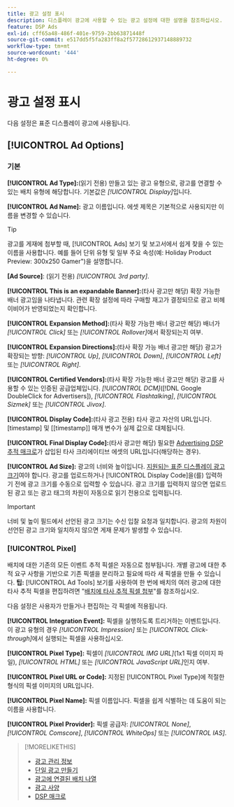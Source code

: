 ```yaml
---
title: 광고 설정 표시
description: 디스플레이 광고에 사용할 수 있는 광고 설정에 대한 설명을 참조하십시오.
feature: DSP Ads
exl-id: cff65a48-486f-401e-9759-2bb63871448f
source-git-commit: e517dd5f5fa283ff8a2f57728612937148889732
workflow-type: tm+mt
source-wordcount: '444'
ht-degree: 0%

---
```


# 광고 설정 표시

다음 설정은 표준 디스플레이 광고에 사용됩니다.

## [!UICONTROL Ad Options]

### 기본

**[!UICONTROL Ad Type]:**(읽기 전용) 만들고 있는 광고 유형으로, 광고를 연결할 수 있는 배치 유형에 해당합니다. 기본값은 *[!UICONTROL Display]*&#x200B;입니다.

**[!UICONTROL Ad Name]:** 광고 이름입니다. 에셋 제목은 기본적으로 사용되지만 이름을 변경할 수 있습니다.

>[!TIP]
>
> 광고를 게재에 첨부할 때, [!UICONTROL Ads] 보기 및 보고서에서 쉽게 찾을 수 있는 이름을 사용합니다. 예를 들어 단위 유형 및 일부 주요 속성(예: Holiday Product Preview: 300x250 Gamer&quot;)을 설명합니다.

**\[Ad Source\]**: (읽기 전용) *[!UICONTROL 3rd party]*.

**[!UICONTROL This is an expandable Banner]:**(타사 광고만 해당) 확장 가능한 배너 광고임을 나타냅니다. 관련 확장 설정에 따라 구매할 재고가 결정되므로 광고 비헤이비어가 반영되었는지 확인합니다.

**[!UICONTROL Expansion Method]:**(타사 확장 가능한 배너 광고만 해당) 배너가 *[!UICONTROL Click]* 또는 *[!UICONTROL Rollover]*&#x200B;에서 확장되는지 여부.

**[!UICONTROL Expansion Directions]:**(타사 확장 가능 배너 광고만 해당) 광고가 확장되는 방향: *[!UICONTROL Up]*, *[!UICONTROL Down]*, *[!UICONTROL Left]* 또는 *[!UICONTROL Right]*.

**[!UICONTROL Certified Vendors]:**(타사 확장 가능한 배너 광고만 해당) 광고를 사용할 수 있는 인증된 공급업체입니다. *[!UICONTROL DCM]*([!DNL Google DoubleClick for Advertisers]), *[!UICONTROL Flashtalking]*, *[!UICONTROL Sizmek]* 또는 *[!UICONTROL Jivox]*.

**[!UICONTROL Display Code]:**(타사 광고 전용) 타사 광고 자산의 URL입니다. [timestamp] 및 [[timestamp]] 매개 변수가 실제 값으로 대체됩니다.

**[!UICONTROL Final Display Code]:**(타사 광고만 해당) 필요한 [Advertising DSP 추적 매크로](/help/dsp/campaign-management/macros.md)가 삽입된 타사 크리에이티브 에셋의 URL입니다(해당하는 경우).

**[!UICONTROL Ad Size]:** 광고의 너비와 높이입니다. [지원되는 표준 디스플레이 광고 크기](ad-specs.md)여야 합니다. 광고를 업로드하거나 [!UICONTROL Display Code]을(를) 입력하기 전에 광고 크기를 수동으로 입력할 수 있습니다. 광고 크기를 입력하지 않으면 업로드된 광고 또는 광고 태그의 차원이 자동으로 읽기 전용으로 입력됩니다.

>[!IMPORTANT]
>
> 너비 및 높이 필드에서 선언된 광고 크기는 수신 입찰 요청과 일치합니다. 광고의 차원이 선언된 광고 크기와 일치하지 않으면 게재 문제가 발생할 수 있습니다.

### [!UICONTROL Pixel]

배치에 대한 기존의 모든 이벤트 추적 픽셀은 자동으로 첨부됩니다. 개별 광고에 대한 추적 요구 사항을 기반으로 기존 픽셀을 분리하고 필요에 따라 새 픽셀을 만들 수 있습니다. **팁:** [!UICONTROL Ad Tools] 보기를 사용하여 한 번에 배치의 여러 광고에 대한 타사 추적 픽셀을 편집하려면 &quot;[배치에 타사 추적 픽셀 첨부](/help/dsp/campaign-management/ads/ad-attach-to-placement.md#attach-pixels-ads)&quot;를 참조하십시오.

다음 설정은 사용자가 만들거나 편집하는 각 픽셀에 적용됩니다.

**[!UICONTROL Integration Event]:** 픽셀을 실행하도록 트리거하는 이벤트입니다. 이 광고 유형의 경우 *[!UICONTROL Impression]* 또는 *[!UICONTROL Click-through]*&#x200B;에서 실행되는 픽셀을 사용하십시오.

**[!UICONTROL Pixel Type]:** 픽셀이 *[!UICONTROL IMG URL]*(1x1 픽셀 이미지 파일), *[!UICONTROL HTML]* 또는 *[!UICONTROL JavaScript URL]*&#x200B;인지 여부.

**[!UICONTROL Pixel URL or Code]:** 지정된 [!UICONTROL Pixel Type]에 적절한 형식의 픽셀 이미지의 URL입니다.

**[!UICONTROL Pixel Name]:** 픽셀 이름입니다. 픽셀을 쉽게 식별하는 데 도움이 되는 이름을 사용합니다.

**[!UICONTROL Pixel Provider]:** 픽셀 공급자: *[!UICONTROL None]*, *[!UICONTROL Comscore]*, *[!UICONTROL WhiteOps]* 또는 *[!UICONTROL IAS]*.

>[!MORELIKETHIS]
>
>* [광고 관리 정보](ad-about.md)
>* [단일 광고 만들기](ad-create.md)
>* [광고에 연결된 배치 나열](ad-list-placements.md)
>* [광고 사양](ad-specs.md)
>* [DSP 매크로](/help/dsp/campaign-management/macros.md)
